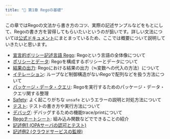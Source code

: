 ```yaml
---
title: "📝 第1章 Regoの基礎"
---
```


この章ではRegoの文法から書き方のコツ、実際の記述サンプルなどをもとにして、Regoの書き方を習得してもらいたいというのが狙いです。詳しい文法については[公式ドキュメント](https://www.openpolicyagent.org/docs/latest/policy-language/)にまとまっているため、ここでは概要について説明していきたいと思います。

- [宣言的ポリシー記述言語 Rego](rego-overview): Regoという言語の全体像について
- [ポリシーとデータ](rego-policy-data): Regoを構成するポリシーとデータについて
- [結果の出力](rego-output): Regoにおける結果の出力（≒変数への代入の方法）について
- [イテレーション](rego-iteration): ループなど制御構造がないRegoで配列などを扱う方法について
- [パッケージ・データ・クエリ](rego-package): Regoを実行するためのパッケージ・データ・クエリ関する整理
- [Safety](rego-safety): よく起こりがちな `unsafe` というエラーの説明と対処方法について
- [テスト](rego-test): テストの書き方や実行方法について
- [デバッグ](rego-debug): デバッグするための機能trace/printについて
- [Regoチートシート](rego-cheat-sheet): 組み込み関数などでできることの紹介
- [記述例1 (OPAサーバの認可とテスト)](rego-example1)
- [記述例2 (クラウドサービスの監視)](rego-example2)
